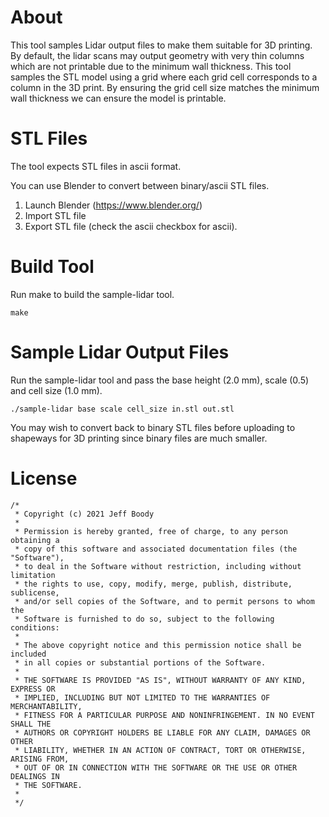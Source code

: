 About
=====

This tool samples Lidar output files to make them suitable
for 3D printing. By default, the lidar scans may output
geometry with very thin columns which are not printable due
to the minimum wall thickness. This tool samples the STL
model using a grid where each grid cell corresponds to a
column in the 3D print. By ensuring the grid cell size
matches the minimum wall thickness we can ensure the model
is printable.

STL Files
=========

The tool expects STL files in ascii format.

You can use Blender to convert between binary/ascii STL
files.

1. Launch Blender (https://www.blender.org/)
2. Import STL file
3. Export STL file (check the ascii checkbox for ascii).


Build Tool
==========

Run make to build the sample-lidar tool.

	make

Sample Lidar Output Files
=========================

Run the sample-lidar tool and pass the base height (2.0 mm),
scale (0.5) and cell size (1.0 mm).

	./sample-lidar base scale cell_size in.stl out.stl

You may wish to convert back to binary STL files before
uploading to shapeways for 3D printing since binary files
are much smaller.

License
=======

	/*
	 * Copyright (c) 2021 Jeff Boody
	 *
	 * Permission is hereby granted, free of charge, to any person obtaining a
	 * copy of this software and associated documentation files (the "Software"),
	 * to deal in the Software without restriction, including without limitation
	 * the rights to use, copy, modify, merge, publish, distribute, sublicense,
	 * and/or sell copies of the Software, and to permit persons to whom the
	 * Software is furnished to do so, subject to the following conditions:
	 *
	 * The above copyright notice and this permission notice shall be included
	 * in all copies or substantial portions of the Software.
	 *
	 * THE SOFTWARE IS PROVIDED "AS IS", WITHOUT WARRANTY OF ANY KIND, EXPRESS OR
	 * IMPLIED, INCLUDING BUT NOT LIMITED TO THE WARRANTIES OF MERCHANTABILITY,
	 * FITNESS FOR A PARTICULAR PURPOSE AND NONINFRINGEMENT. IN NO EVENT SHALL THE
	 * AUTHORS OR COPYRIGHT HOLDERS BE LIABLE FOR ANY CLAIM, DAMAGES OR OTHER
	 * LIABILITY, WHETHER IN AN ACTION OF CONTRACT, TORT OR OTHERWISE, ARISING FROM,
	 * OUT OF OR IN CONNECTION WITH THE SOFTWARE OR THE USE OR OTHER DEALINGS IN
	 * THE SOFTWARE.
	 *
	 */

